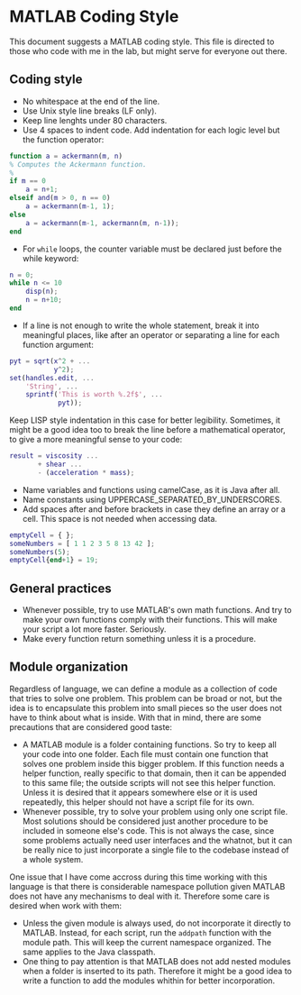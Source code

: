 # MATLAB Coding Style

This document suggests a MATLAB coding style. This file is directed to those
who code with me in the lab, but might serve for everyone out there.

Coding style
------------

- No whitespace at the end of the line.
- Use Unix style line breaks (LF only).
- Keep line lenghts under 80 characters.
- Use 4 spaces to indent code. Add indentation for each logic level but the function operator:
``` matlab
function a = ackermann(m, n)
% Computes the Ackermann function.
%
if m == 0
    a = n+1;
elseif and(m > 0, n == 0)
    a = ackermann(m-1, 1);
else
    a = ackermann(m-1, ackermann(m, n-1));
end
```
- For `while` loops, the counter variable must be declared just before the while keyword:
``` matlab
n = 0;
while n <= 10
    disp(n);
    n = n+10;
end
```
- If a line is not enough to write the whole statement, break it into meaningful places, 
like after an operator or separating a line for each function argument:
``` matlab
pyt = sqrt(x^2 + ...
           y^2);
set(handles.edit, ...
    'String', ...
    sprintf('This is worth %.2f$', ...
            pyt));
```
Keep LISP style indentation in this case for better legibility. Sometimes, it might be a 
good idea too to break the line before a mathematical operator, to give a more meaningful
sense to your code:
``` matlab
result = viscosity ...
       + shear ...
       - (acceleration * mass);
```
- Name variables and functions using camelCase, as it is Java after all.
- Name constants using UPPERCASE_SEPARATED_BY_UNDERSCORES.
- Add spaces after and before brackets in case they define an array or a cell.
This space is not needed when accessing data.
``` matlab
emptyCell = { };
someNumbers = [ 1 1 2 3 5 8 13 42 ];
someNumbers(5);
emptyCell{end+1} = 19;
```

General practices
-----------------

- Whenever possible, try to use MATLAB's own math functions. And try to make your own functions comply with their functions. This will make your script a lot more faster. Seriously.
- Make every function return something unless it is a procedure.

Module organization
-------------------

Regardless of language, we can define a module as a collection of code that tries to solve one problem. This problem can be broad or not, but the idea is to encapsulate this problem into small pieces so the user does not have to think about what is inside. With that in mind, there are some precautions that are considered good taste:

- A MATLAB module is a folder containing functions. So try to keep all your code into one folder. Each file must contain one function that solves one problem inside this bigger problem. If this function needs a helper function, really specific to that domain, then it can be appended to this same file; the outside scripts will not see this helper function. Unless it is desired that it appears somewhere else or it is used repeatedly, this helper should not have a script file for its own.
- Whenever possible, try to solve your problem using only one script file. Most solutions should be considered just another procedure to be included in someone else's code. This is not always the case, since some problems actually need user interfaces and the whatnot, but it can be really nice to just incorporate a single file to the codebase instead of a whole system.

One issue that I have come accross during this time working with this language is that there is considerable namespace pollution given MATLAB does not have any mechanisms to deal with it. Therefore some care is desired when work with them:

- Unless the given module is always used, do not incorporate it directly to MATLAB. Instead, for each script, run the `addpath` function with the module path. This will keep the current namespace organized. The same applies to the Java classpath.
- One thing to pay attention is that MATLAB does not add nested modules when a folder is inserted to its path. Therefore it might be a good idea to write a function to add the modules whithin for better incorporation.
